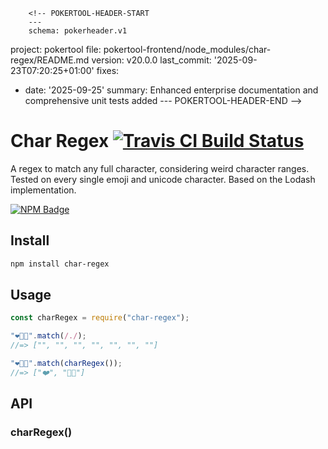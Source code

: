         <!-- POKERTOOL-HEADER-START
        ---
        schema: pokerheader.v1
project: pokertool
file: pokertool-frontend/node_modules/char-regex/README.md
version: v20.0.0
last_commit: '2025-09-23T07:20:25+01:00'
fixes:
- date: '2025-09-25'
  summary: Enhanced enterprise documentation and comprehensive unit tests added
        ---
        POKERTOOL-HEADER-END -->
# Char Regex [![Travis CI Build Status](https://img.shields.io/travis/com/Richienb/char-regex/master.svg?style=for-the-badge)](https://travis-ci.com/Richienb/char-regex)

A regex to match any full character, considering weird character ranges. Tested on every single emoji and unicode character. Based on the Lodash implementation.

[![NPM Badge](https://nodei.co/npm/char-regex.png)](https://npmjs.com/package/char-regex)

## Install

```sh
npm install char-regex
```

## Usage

```js
const charRegex = require("char-regex");

"❤️👊🏽".match(/./);
//=> ["", "", "", "", "", "", ""]

"❤️👊🏽".match(charRegex());
//=> ["❤️", "👊🏽"]
```

## API

### charRegex()
